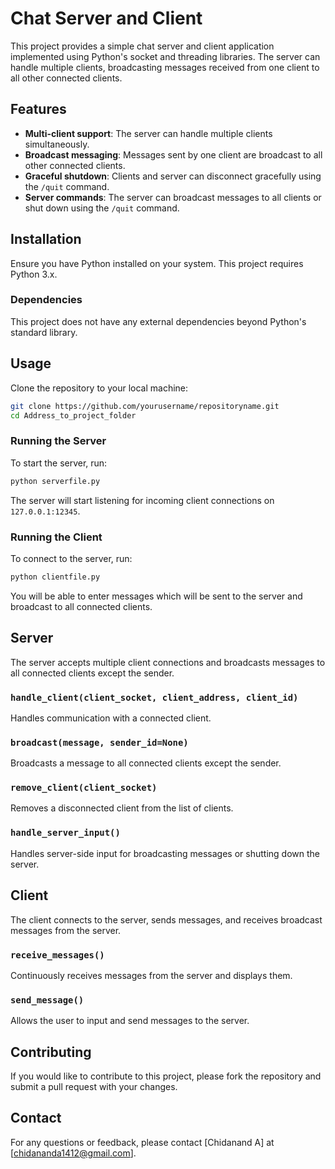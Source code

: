 

# Chat Server and Client

This project provides a simple chat server and client application implemented using Python's socket and threading libraries. The server can handle multiple clients, broadcasting messages received from one client to all other connected clients.

## Features

- **Multi-client support**: The server can handle multiple clients simultaneously.
- **Broadcast messaging**: Messages sent by one client are broadcast to all other connected clients.
- **Graceful shutdown**: Clients and server can disconnect gracefully using the `/quit` command.
- **Server commands**: The server can broadcast messages to all clients or shut down using the `/quit` command.

## Installation

Ensure you have Python installed on your system. This project requires Python 3.x.

### Dependencies

This project does not have any external dependencies beyond Python's standard library.

## Usage

Clone the repository to your local machine:

```bash
git clone https://github.com/yourusername/repositoryname.git
cd Address_to_project_folder
```

### Running the Server

To start the server, run:

```bash
python serverfile.py
```

The server will start listening for incoming client connections on `127.0.0.1:12345`.

### Running the Client

To connect to the server, run:

```bash
python clientfile.py
```

You will be able to enter messages which will be sent to the server and broadcast to all connected clients.

## Server

The server accepts multiple client connections and broadcasts messages to all connected clients except the sender. 

### `handle_client(client_socket, client_address, client_id)`

Handles communication with a connected client.

### `broadcast(message, sender_id=None)`

Broadcasts a message to all connected clients except the sender.

### `remove_client(client_socket)`

Removes a disconnected client from the list of clients.

### `handle_server_input()`

Handles server-side input for broadcasting messages or shutting down the server.



## Client

The client connects to the server, sends messages, and receives broadcast messages from the server.

### `receive_messages()`

Continuously receives messages from the server and displays them.

### `send_message()`

Allows the user to input and send messages to the server.





## Contributing

If you would like to contribute to this project, please fork the repository and submit a pull request with your changes.

## Contact

For any questions or feedback, please contact [Chidanand A] at [chidananda1412@gmail.com].


